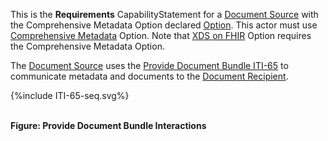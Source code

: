 This is the **Requirements** CapabilityStatement for a [Document Source](1331_actors_and_transactions.html#133111-document-source) with the Comprehensive Metadata Option declared [Option](1332_actor_options.html). 
This actor must use [Comprehensive Metadata](1332_actor_options.html#13321-comprehensive-metadata-option) Option.
Note that [XDS on FHIR](1332_actor_options.html#13322-xds-on-fhir-option) Option requires the Comprehensive Metadata Option.

The [Document Source](1331_actors_and_transactions.html#133111-document-source) uses the [Provide Document Bundle ITI-65](ITI-65.html) to communicate metadata and documents to the [Document Recipient](1331_actors_and_transactions.html#133113-document-recipient).

<div>
{%include ITI-65-seq.svg%}
</div>

<br clear="all">

**Figure: Provide Document Bundle Interactions**



